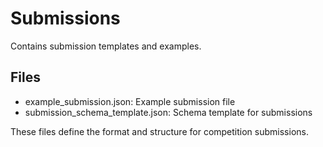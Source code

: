 # Submissions

Contains submission templates and examples.

## Files
- example_submission.json: Example submission file
- submission_schema_template.json: Schema template for submissions

These files define the format and structure for competition submissions.